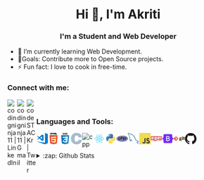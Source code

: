 <h1 align="center">Hi 👋, I'm Akriti</h1>

<h3 align="center">I'm a Student and Web Developer</h3>

- 🌱 I’m currently learning Web Development.
- 🥅Goals: Contribute more to Open Source projects.
- ⚡ Fun fact: I love to cook in free-time.

### Connect with me:

[<img align="left" alt="codingninja11 | LinkedIn" width="22px" src="https://cdn.jsdelivr.net/npm/simple-icons@v3/icons/linkedin.svg" />][linkedin]
[<img align="left" alt="codingninja11 | Gmail" width="22px" src="https://cdn.jsdelivr.net/npm/simple-icons@v3/icons/gmail.svg" />][gmail]
[<img align="left" alt="codeSTACKr | Twitter" width="22px" src="https://cdn.jsdelivr.net/npm/simple-icons@v3/icons/twitter.svg" />][twitter]

<br />

### Languages and Tools:

<img align="left" alt="Visual Studio Code" width="26px" src="https://raw.githubusercontent.com/github/explore/80688e429a7d4ef2fca1e82350fe8e3517d3494d/topics/visual-studio-code/visual-studio-code.png" />
<img align="left" alt="HTML5" width="26px" src="https://raw.githubusercontent.com/github/explore/80688e429a7d4ef2fca1e82350fe8e3517d3494d/topics/html/html.png" />
<img align="left" alt="CSS3" width="26px" src="https://raw.githubusercontent.com/github/explore/80688e429a7d4ef2fca1e82350fe8e3517d3494d/topics/css/css.png" />
<img align="left" alt="C" width="26px" src= "https://github.com/devicons/devicon/blob/master/icons/c/c-original.svg" />
<img align="left" alt="cpp" width="26px" src= "https://github.com/abranhe/programming-languages-logos/blob/master/src/cpp/cpp.svg" />
<img align="left" alt="React" width="26px" src="https://raw.githubusercontent.com/github/explore/80688e429a7d4ef2fca1e82350fe8e3517d3494d/topics/react/react.png" />
<img align="left" alt="Python3" width="26px" src="https://github.com/devicons/devicon/blob/master/icons/python/python-original.svg" />
<img align="left" alt="PHP" width="26px" src= "https://github.com/devicons/devicon/blob/master/icons/php/php-original.svg" />
<img align="left" alt="SQL" width="26px" src="https://github.com/devicons/devicon/blob/master/icons/mysql/mysql-original.svg" />
<img align="left"alt="JavaScript"width="26px"src="https://raw.githubusercontent.com/github/explore/80688e429a7d4ef2fca1e82350fe8e3517d3494d/topics/javascript/javascript.png" />
<img align="left" alt="npm" width="26px" src= "https://github.com/devicons/devicon/blob/master/icons/npm/npm-original-wordmark.svg" />
<img align="left"alt="Bootstrap"width="26px"src="https://raw.githubusercontent.com/devicons/devicon/c5378d6c2510ffa0b3e4475af95618a8048d6cf1/icons/bootstrap/bootstrap-plain.svg" />
<img align="left" alt="Git" width="26px" src="https://raw.githubusercontent.com/github/explore/80688e429a7d4ef2fca1e82350fe8e3517d3494d/topics/git/git.png" />
<img align="center" alt="GitHub" width="26px" src="https://raw.githubusercontent.com/github/explore/78df643247d429f6cc873026c0622819ad797942/topics/github/github.png" />

<br />
<br />


<details>
  <summary>:zap: Github Stats</summary>

  [![Akriti's github stats](https://github-readme-stats.vercel.app/api?username=codingninja11&show_icons=true&theme=dracula)](https://github.com/codingninja11/github-readme-stats)
[![Top Langs](https://github-readme-stats.vercel.app/api/top-langs/?username=codingninja11&layout=compact&theme=dracula)](https://github.com/codingninja11/github-readme-stats)
</details>


[gmail]: mailto:akritisheresth@gmail.com
[linkedin]:https://www.linkedin.com/in/akriti-shresth-1a8b0a1a7/
[twitter]:https://twitter.com/AkritiShresth
